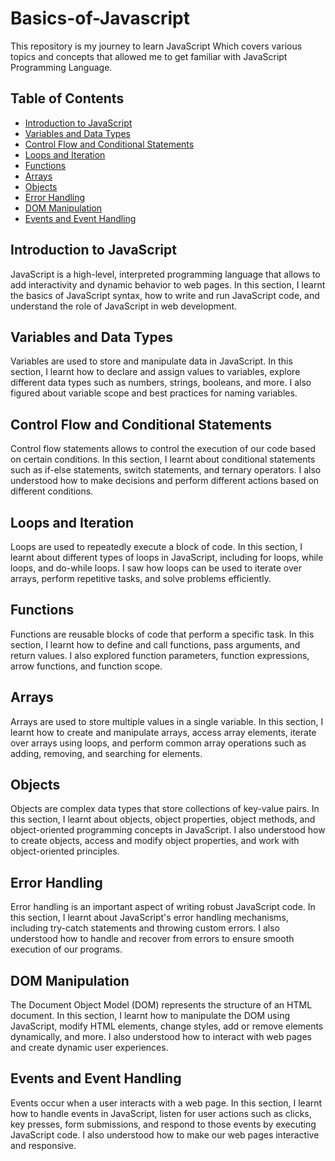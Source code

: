 # Basics-of-Javascript
This repository is my journey to learn JavaScript Which covers various topics and concepts that allowed me to get familiar with JavaScript Programming Language.

## Table of Contents

- [Introduction to JavaScript](#introduction-to-javascript)
- [Variables and Data Types](#variables-and-data-types)
- [Control Flow and Conditional Statements](#control-flow-and-conditional-statements)
- [Loops and Iteration](#loops-and-iteration)
- [Functions](#functions)
- [Arrays](#arrays)
- [Objects](#objects)
- [Error Handling](#error-handling)
- [DOM Manipulation](#dom-manipulation)
- [Events and Event Handling](#events-and-event-handling)

## Introduction to JavaScript

JavaScript is a high-level, interpreted programming language that allows to add interactivity and dynamic behavior to web pages. In this section, I learnt the basics of JavaScript syntax, how to write and run JavaScript code, and understand the role of JavaScript in web development.

## Variables and Data Types

Variables are used to store and manipulate data in JavaScript. In this section, I learnt how to declare and assign values to variables, explore different data types such as numbers, strings, booleans, and more. I also figured about variable scope and best practices for naming variables.

## Control Flow and Conditional Statements

Control flow statements allows to control the execution of our code based on certain conditions. In this section, I learnt about conditional statements such as if-else statements, switch statements, and ternary operators. I also understood how to make decisions and perform different actions based on different conditions.

## Loops and Iteration

Loops are used to repeatedly execute a block of code. In this section, I learnt about different types of loops in JavaScript, including for loops, while loops, and do-while loops. I saw how loops can be used to iterate over arrays, perform repetitive tasks, and solve problems efficiently.

## Functions

Functions are reusable blocks of code that perform a specific task. In this section, I learnt how to define and call functions, pass arguments, and return values. I also explored function parameters, function expressions, arrow functions, and function scope.

## Arrays

Arrays are used to store multiple values in a single variable. In this section, I learnt how to create and manipulate arrays, access array elements, iterate over arrays using loops, and perform common array operations such as adding, removing, and searching for elements.

## Objects

Objects are complex data types that store collections of key-value pairs. In this section, I learnt about objects, object properties, object methods, and object-oriented programming concepts in JavaScript. I also understood how to create objects, access and modify object properties, and work with object-oriented principles.

## Error Handling

Error handling is an important aspect of writing robust JavaScript code. In this section, I learnt about JavaScript's error handling mechanisms, including try-catch statements and throwing custom errors. I also understood how to handle and recover from errors to ensure smooth execution of our programs.

## DOM Manipulation 

The Document Object Model (DOM) represents the structure of an HTML document. In this section, I learnt how to manipulate the DOM using JavaScript, modify HTML elements, change styles, add or remove elements dynamically, and more. I also understood how to interact with web pages and create dynamic user experiences.

## Events and Event Handling

Events occur when a user interacts with a web page. In this section, I learnt how to handle events in JavaScript, listen for user actions such as clicks, key presses, form submissions, and respond to those events by executing JavaScript code. I also understood how to make our web pages interactive and responsive.
